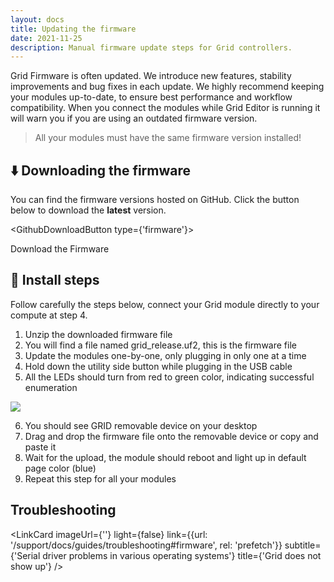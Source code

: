 ```yaml
---
layout: docs
title: Updating the firmware
date: 2021-11-25
description: Manual firmware update steps for Grid controllers.
---
```


<script>

  import GithubDownloadButton from '$lib/mdsvex/components/_GithubDownloadButton.svelte';
  import LinkCard from '$lib/mdsvex/components/_LinkCard.svelte';

</script>

Grid Firmware is often updated. We introduce new features, stability improvements and bug fixes in each update. We highly recommend keeping your modules up-to-date, to ensure best performance and workflow compatibility. When you connect the modules while Grid Editor is running it will warn you if you are using an outdated firmware version.

> All your modules must have the same firmware version installed!

## ⬇️ Downloading the firmware

You can find the firmware versions hosted on GitHub. Click the button below to download the **latest** version.

<GithubDownloadButton type={'firmware'}>
  <div>Download the Firmware</div>
</GithubDownloadButton>

## 💾 Install steps

Follow carefully the steps below, connect your Grid module directly to your compute at step 4.

1. Unzip the downloaded firmware file
2. You will find a file named grid_release.uf2, this is the firmware file
3. Update the modules one-by-one, only plugging in only one at a time
4. Hold down the utility side button while plugging in the USB cable
5. All the LEDs should turn from red to green color, indicating successful enumeration
<img style="max-width:400px" src="/images/docs/utility_conn.gif">

6. You should see GRID removable device on your desktop
2. Drag and drop the firmware file onto the removable device or copy and paste it
3. Wait for the upload, the module should reboot and light up in default page color (blue)
4. Repeat this step for all your modules

## Troubleshooting

<LinkCard
  imageUrl={''} 
  light={false}
  link={{url: '/support/docs/guides/troubleshooting#firmware', rel: 'prefetch'}}
  subtitle={'Serial driver problems in various operating systems'}
  title={'Grid does not show up'}
/>
